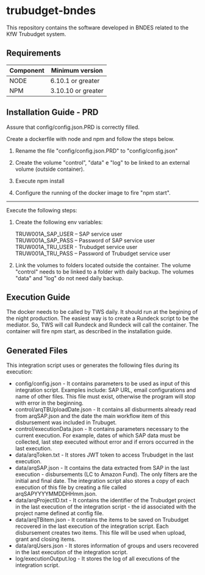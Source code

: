 # trubudget-bndes
This repository contains the software developed in BNDES related to the KfW Trubudget system.

## Requirements

| Component        |    Minimum version     |
| ---------------- | ---------------------  |
| NODE             |      6.10.1 or greater |
| NPM              |     3.10.10 or greater |


## Installation Guide - PRD

Assure that config/config.json.PRD is correctly filled. 

Create a dockerfile with node and npm and follow the steps below.

1. Rename the file "config/config.json.PRD" to "config/config.json"

2. Create the volume "control", "data" e "log" to be linked to an external volume (outside container).

3. Execute npm install

4. Configure the running of the docker image to fire "npm start".

----

Execute the following steps:

1. Create the following env variables:

    TRUW001A_SAP_USER – SAP service user <br>
    TRUW001A_SAP_PASS – Password of SAP service user <br>
    TRUW001A_TRU_USER - Trubudget service user <br>
    TRUW001A_TRU_PASS – Password of Trubudget service user

2. Link the volumes to folders located outside the container. 
The volume "control" needs to be linked to a folder with daily backup. The volumes "data" and "log" do not need daily backup.



## Execution Guide

The docker needs to be called by TWS daily. It should run at the begining of the night production. The easiest way is to create a Rundeck script to be the mediator. So, TWS will call Rundeck and Rundeck will call the container. The container will fire npm start, as described in the installation guide.


## Generated Files

This integration script uses or generates the following files during its execution:

* config/config.json - It contains parameters to be used as input of this integration script. Examples include: SAP URL, email configurations and name of other files. This file must exist, otherwise the program will stop with error in the beginning.
* control/arqTBUploadDate.json - It contains all disburments already read from arqSAP.json and the date the main workflow item of this disbursement was included in Trubuget.
* control/executionData.json - It contains parameters necessary to the current execution. For example, dates of which SAP data must be collected, last step executed without error and if errors occurred in the last execution. 
* data/arqToken.txt - It stores JWT token to access Trubudget in the last execution.
* data/arqSAP.json - It contains the data extracted from SAP in the last execution - disbursements (LC to Amazon Fund). The only filters are the initial and final date. The integration script also stores a copy of each execution of this file by creating a file called arqSAPYYYYMMDDHHmm.json.
* data/arqProjectID.txt - It contains the identifier of the Trubudget project in the last execution of the  integration script - the id associated with the project name defined at config file.
* data/arqTBitem.json - It contains the items to be saved on Trubudget recovered in the last execution of the integration script. Each disbursement creates two items. This file will be used when upload, grant and closing items.
* data/arqUsers.json - It stores information of groups and users recovered in the last execution of the integration script.
* log/executionOutput.log - It stores the log of all executions of the integration script. 



